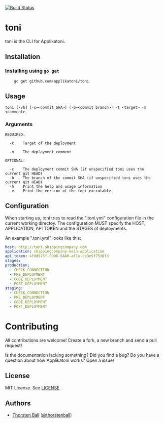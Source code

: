 [![Build Status](https://travis-ci.org/applikatoni/toni.svg?branch=master)](https://travis-ci.org/applikatoni/toni)

# toni

toni is the CLI for Applikatoni.

## Installation

### Installing using `go get`

        go get github.com/applikatoni/toni

## Usage

    toni [-vh] [-c=<commit SHA>] [-b=<commit branch>] -t <target> -m <comment>

### Arguments

    REQUIRED:

      -t    Target of the deployment

      -m    The deployment comment

    OPTIONAL:

      -c    The deployment commit SHA (if unspecified toni uses the current git HEAD)
      -b    The branch of the commit SHA (if unspecified toni uses the current git HEAD)
      -h    Print the help and usage information
      -v    Print the version of the toni executable

## Configuration

When starting up, toni tries to read the ".toni.yml" configuration file in the
current working directoy. The configuration MUST specify the HOST, APPLICATION,
API TOKEN and the STAGES of deployments.

An example ".toni.yml" looks like this:

```yaml
host: http://toni.shippingcompany.com
application: shippingcompany-main-application
api_token: 4fdd575f-FOOO-BAAR-af1e-ce3e9f75367d
stages:
production:
  - CHECK_CONNECTION
  - PRE_DEPLOYMENT
  - CODE_DEPLOYMENT
  - POST_DEPLOYMENT
staging:
  - CHECK_CONNECTION
  - PRE_DEPLOYMENT
  - CODE_DEPLOYMENT
  - POST_DEPLOYMENT
```

# Contributing

All contributions are welcome! Create a fork, a new branch and send a pull
request!

Is the documentation lacking something? Did you find a bug? Do you have a
question about how Applikatoni works? Open a issue!


## License

MIT License. See [LICENSE](LICENSE).

## Authors
* [Thorsten Ball](https://github.com/mrnugget) ([@thorstenball](https://twitter.com/thorstenball))
